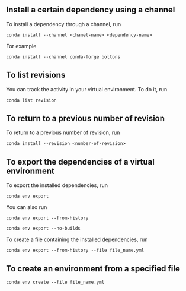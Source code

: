 ## Install a certain dependency using a channel

To install a dependency through a channel, run

```console
conda install --channel <chanel-name> <dependency-name>
```

For example

```console
conda install --channel conda-forge boltons
```

## To list revisions

You can track the activity in your virtual environment. To do it, run

```console
conda list revision
```

## To return to a previous number of revision

To return to a previous number of revision, run

```console
conda install --revision <number-of-revision>
```

## To export the dependencies of a virtual environment

To export the installed dependencies, run

```console
conda env export
```

You can also run

```console
conda env export --from-history
```

```console
conda env export --no-builds
```

To create a file containing the installed dependencies, run

```console
conda env export --from-history --file file_name.yml
```

## To create an environment from a specified file

```console
conda env create --file file_name.yml
```